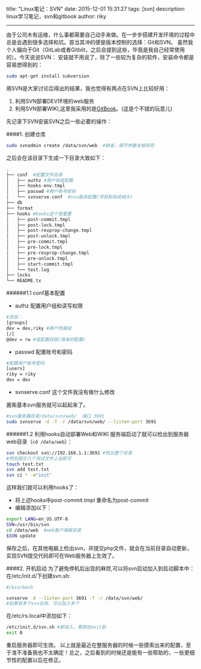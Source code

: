 title: "Linux笔记：SVN"
date: 2015-12-01 15:31:27
tags: [svn]
description: linux学习笔记，svn和gitbook
author: riky

---

由于公司木有运维，什么事都需要自己动手来做。在一步步搭建开发环境的过程中总是会遇到很多选择和坑。首当其冲的便是版本控制的选择：Git和SVN。
虽然我个人偏向于Git（GitLab或者Gitblit，之后会提到这些，毕竟是我自己经常使用的）。今天说说SVN：
安装就不用说了，除了一些较为复杂的软件，安装命令都是容易想得到的：
```bash
sudo apt-get install subversion
```

用SVN是大家讨论后得出的结果，我也觉得有两点在SVN上比较好用：
1. 利用SVN部署DEV环境的web服务
2. 利用SVN部署WIKI,这里我采用的是[GitBook](http://www.gitbook.com)。(这是个不错的玩意儿)

先记录下SVN安装SVN之后一些必要的操作：

####1. 创建仓库
```bash
sudo svnadmin create /data/svn/web  #缺省，细节参数未曾研究
```
<!--more-->
之后会在该目录下生成一下目录大致如下：
```bash
.
├── conf  #配置文件目录
│   ├── authz #用户和组配置
│   ├── hooks-env.tmpl
│   ├── passwd #用户账号密码
│   └── svnserve.conf  #svn服务配置(项目和系统相关)
├── db
├── format
├── hooks #hooks这个很重要
│   ├── post-commit.tmpl
│   ├── post-lock.tmpl
│   ├── post-revprop-change.tmpl
│   ├── post-unlock.tmpl
│   ├── pre-commit.tmpl
│   ├── pre-lock.tmpl
│   ├── pre-revprop-change.tmpl
│   ├── pre-unlock.tmpl
│   ├── start-commit.tmpl
│   └── test.log
├── locks
└── README.tx
```
######1.1 conf基本配置
- authz 配置用户组和读写权限
```bash
#添加：
[groups]
dev = dev,riky #用户所属组
[/]
@dev = rw #组配置权限(简单的配置)
```
- passwd 配置账号和密码
```bash
#配置用户账号密码
[users]
riky = riky
dev = dev
```
- svnserve.conf 这个文件我没有做什么修改

酱紫基本svn服务就可以起起来了。
```bash
#svn服务器目录/data/svn/web/  端口 3691
sudo svnserve -d -T -r /data/svn/web/ --listen-port 3691
```

######1.2 利用hooks自动部署Web和WIKI
服务端启动了就可以检出到服务器web目录（`cd /data/web`）：
```bash
svn checkout svn://192.168.1.1:3691 #检出整个目录
#然后提交几个测试文件上去即可
touch test.txt
svn add test.txt
svn ci * -m"init"
```
这样我们就可以利用hooks了：
- 将上述hooks中post-commit.tmpl 重命名为post-commit
- 编辑添加以下：
```bash
export LANG=en_US.UTF-8
SVN=/usr/bin/svn
cd /data/web  #web客户端根目录
$SVN update
```

保存之后，在其他电脑上检出svn，并提交php文件，就会在当前目录自动更新，实现SVN提交代码即可在Web服务器上生效了。

####2. 开机启动
为了避免停机后出现的麻烦,可以将svn启动加入到启动脚本中：
在/etc/init.d/下创建svn.sh:
```bash
#/bin/bash

svnserve -d --listen-port 3691 -T -r /data/svn/web/
#如果有多个svn仓库，可以加入多个
```
在/etc/rs.local中添加如下：
```bash
/etc/init.d/svn.sh #新加入，需放在exit前
exit 0
```
重启服务器即可生效。
以上就是最近在整服务器的时候一些摸索出来的配置，至于准不准备我也不太确定！总之，之后看到的时候还是能有一些帮助的，一些更细节性的配置以后在修正。